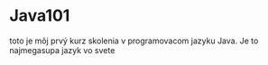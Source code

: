# Java101

toto je môj prvý kurz skolenia v programovacom jazyku Java. Je to najmegasupa jazyk vo svete 


